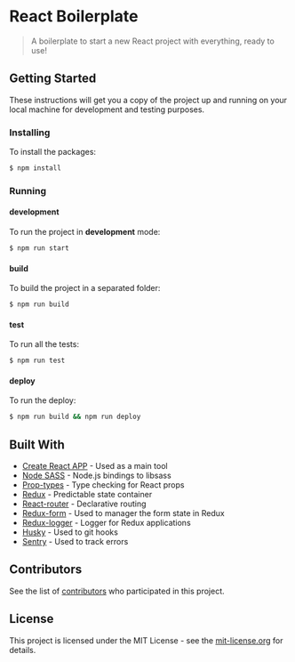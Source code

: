 # React Boilerplate

> A boilerplate to start a new React project with everything, ready to use!

## Getting Started

These instructions will get you a copy of the project up and running on your local machine for development and testing purposes.

### Installing

To install the packages:

```sh
$ npm install
```

### Running

#### development

To run the project in **development** mode:

```sh
$ npm run start
```

#### build

To build the project in a separated folder:

```sh
$ npm run build
```

#### test

To run all the tests:

```sh
$ npm run test
```

#### deploy

To run the deploy:

```sh
$ npm run build && npm run deploy
```

## Built With

* [Create React APP](https://github.com/facebook/create-react-app) - Used as a main tool
* [Node SASS](https://github.com/sass/node-sass) - Node.js bindings to libsass
* [Prop-types](https://www.npmjs.com/package/prop-types) - Type checking for React props
* [Redux](https://www.npmjs.com/package/redux) - Predictable state container
* [React-router](https://www.npmjs.com/package/react-router-dom) - Declarative routing
* [Redux-form](https://www.npmjs.com/package/redux-form) - Used to manager the form state in Redux
* [Redux-logger](https://www.npmjs.com/package/redux-logger) - Logger for Redux applications
* [Husky](https://github.com/typicode/husky) - Used to git hooks
* [Sentry](https://github.com/getsentry/raven-js) - Used to track errors

## Contributors

See the list of [contributors](https://github.com/labcodes/react-boilerplate/contributors) who participated in this project.

## License

This project is licensed under the MIT License - see the [mit-license.org](https://labcodes.mit-license.org/) for details.
